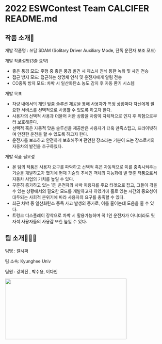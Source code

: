 # 2022 ESWContest Team CALCIFER README.md
## 작품 소개🚗
개발 작품명 : 쓰담 SDAM (Solitary Driver Auxiliary Mode, 단독 운전자 보조 모드)

개발 작품설명(3줄 요약)
- 좋은 풍경 모드: 주행 중 좋은 풍경 발견 시 제스처 인식 통한 녹화 및 사진 전송
- 접근 방지 모드: 접근하는 생명체 인식 및 운전자에게 알림 전송
- CO중독 방지 모드: 차박 시 일산화탄소 농도 감지 후 자동 환기 시스템

개발 목표
- 차량 내에서의 개인 맞춤 솔루션 제공을 통해 사용자가 특정 상황마다 자신에게 필요한 서비스를 선택적으로 사용할 수 있도록 하고자 한다. 
- 사용자의 선택적 사용과 더불어 처한 상황을 차량이 자체적으로 인지 후 위험으로부터 보호해준다. 
- 선택적 혹은 자동적 맞춤 솔루션을 제공받은 사용자가 더욱 만족스럽고, 프라이빗하며 안전한 운전을 할 수 있도록 하고자 한다. 
- 운전자를 보조하고 안전하게 보호해주며 편안한 장소라는 기분이 드는 장소로서의 자동차의 발전을 추구하였다. 

개발 작품 필요성
 - 본 팀의 작품은 사용자 요구를 파악하고 선택적 혹은 자동적으로 이를 충족시켜주는 기술을 개발하고자 했기에 현재 기술의 추세인 객체의 지능화에 발 맞춘 작품으로서 자동차 사업의 가치를 높일 수 있다. 
- 꾸준히 증가하고 있는 1인 운전자와 차박 이용자를 주요 타겟으로 잡고, 그들이 겪을 수 있는 상황에서의 필요한 모드를 개발하고자 하였기에 홀로 있는 시간의 중요성이 대두되는 사회적 분위기에 따라 사용자의 요구를 충족할 수 있다. 
- 최근 차박 중 일산화탄소 중독 사고 발생의 증가로, 이를 줄이는데 도움을 줄 수 있다. 
- 트렁크 디스플레이 장착으로 차박 시 활용가능하며 꼭 1인 운전자가 아니더라도 뒷 자석 사용자들의 사용감 또한 높일 수 있다. 





## 팀 소개👨‍👩‍👧
팀명 : 캘시퍼

팀 소속: Kyunghee Univ

팀원 : 강희진 , 박수용, 이다인

<img src="https://user-images.githubusercontent.com/111634608/195121403-2a9700d1-1bf4-44be-b18d-aa2ede0f389e.png" width="400" height="200"/>
